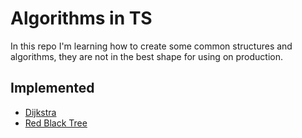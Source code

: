 # Algorithms in TS

In this repo I'm learning how to create some common structures and algorithms, they are not in the best shape for using on production.

## Implemented

- [Dijkstra](src/dijkstra/readme.md)
- [Red Black Tree](src/red-black-tree/readme.md)
